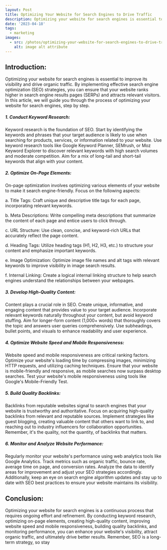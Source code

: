 ```yaml
---
layout: Post
title: Optimizing Your Website for Search Engines to Drive Traffic
description: Optimizing your website for search engines is essential to improve its visibility and drive organic traffic.
date: '2023-04-18'
tags:
  - marketing
images:
  - src: /photos/optimizing-your-website-for-search-engines-to-drive-traffic.jpg
    alt: image alt attribute
---
```


## Introduction:

Optimizing your website for search engines is essential to improve its visibility and drive organic traffic. By implementing effective search engine optimization (SEO) strategies, you can ensure that your website ranks higher in search engine results pages (SERPs) and attracts relevant visitors. In this article, we will guide you through the process of optimizing your website for search engines, step by step.

##### 1. Conduct Keyword Research:

Keyword research is the foundation of SEO. Start by identifying the keywords and phrases that your target audience is likely to use when searching for products, services, or information related to your website. Use keyword research tools like Google Keyword Planner, SEMrush, or Moz Keyword Explorer to discover relevant keywords with high search volumes and moderate competition. Aim for a mix of long-tail and short-tail keywords that align with your content.

##### 2. Optimize On-Page Elements:

On-page optimization involves optimizing various elements of your website to make it search engine-friendly. Focus on the following aspects:

a. Title Tags: Craft unique and descriptive title tags for each page, incorporating relevant keywords.

b. Meta Descriptions: Write compelling meta descriptions that summarize the content of each page and entice users to click through.

c. URL Structure: Use clean, concise, and keyword-rich URLs that accurately reflect the page content.

d. Heading Tags: Utilize heading tags (H1, H2, H3, etc.) to structure your content and emphasize important keywords.

e. Image Optimization: Optimize image file names and alt tags with relevant keywords to improve visibility in image search results.

f. Internal Linking: Create a logical internal linking structure to help search engines understand the relationships between your webpages.

##### 3. Develop High-Quality Content:

Content plays a crucial role in SEO. Create unique, informative, and engaging content that provides value to your target audience. Incorporate relevant keywords naturally throughout your content, but avoid keyword stuffing. Aim for longer-form content (1,000+ words) that thoroughly covers the topic and answers user queries comprehensively. Use subheadings, bullet points, and visuals to enhance readability and user experience.

##### 4. Optimize Website Speed and Mobile Responsiveness:

Website speed and mobile responsiveness are critical ranking factors. Optimize your website's loading time by compressing images, minimizing HTTP requests, and utilizing caching techniques. Ensure that your website is mobile-friendly and responsive, as mobile searches now surpass desktop searches. Test your website's mobile responsiveness using tools like Google's Mobile-Friendly Test.

##### 5. Build Quality Backlinks:

Backlinks from reputable websites signal to search engines that your website is trustworthy and authoritative. Focus on acquiring high-quality backlinks from relevant and reputable sources. Implement strategies like guest blogging, creating valuable content that others want to link to, and reaching out to industry influencers for collaboration opportunities. Remember, it's the quality, not the quantity, of backlinks that matters.

##### 6. Monitor and Analyze Website Performance:

Regularly monitor your website's performance using web analytics tools like Google Analytics. Track metrics such as organic traffic, bounce rate, average time on page, and conversion rates. Analyze the data to identify areas for improvement and adjust your SEO strategies accordingly. Additionally, keep an eye on search engine algorithm updates and stay up to date with SEO best practices to ensure your website maintains its visibility.

## Conclusion:

Optimizing your website for search engines is a continuous process that requires ongoing effort and refinement. By conducting keyword research, optimizing on-page elements, creating high-quality content, improving website speed and mobile responsiveness, building quality backlinks, and monitoring performance, you can enhance your website's visibility, attract organic traffic, and ultimately drive better results. Remember, SEO is a long-term strategy, so stay